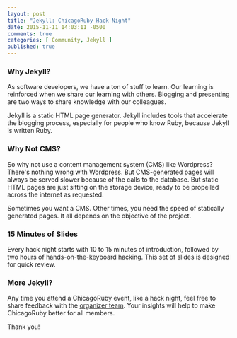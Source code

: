 ```yaml
---
layout: post
title: "Jekyll: ChicagoRuby Hack Night"
date: 2015-11-11 14:03:11 -0500
comments: true
categories: [ Community, Jekyll ]
published: true
---
```


### Why Jekyll?

As software developers, we have a ton of stuff to learn. Our learning is reinforced when we share our learning with others. Blogging and presenting are two ways to share knowledge with our colleagues.

Jekyll is a static HTML page generator. Jekyll includes tools that accelerate the blogging process, especially for people who know Ruby, because Jekyll is written Ruby.

<!--more-->

### Why Not CMS?

So why not use a content management system (CMS) like Wordpress? There's nothing wrong with Wordpress. But CMS-generated pages will always be served slower because of the calls to the database. But static HTML pages are just sitting on the storage device, ready to be propelled across the internet as requested.

Sometimes you want a CMS. Other times, you need the speed of statically generated pages. It all depends on the objective of the project.

### 15 Minutes of Slides

Every hack night starts with 10 to 15 minutes of introduction, followed by two hours of hands-on-the-keyboard hacking. This set of slides is designed for quick review.

<center><script async class="speakerdeck-embed" data-id="5acb1191d2a94ceabed1bc66b4665901" data-ratio="1.77777777777778" src="//speakerdeck.com/assets/embed.js"></script></center>

### More Jekyll?

Any time you attend a ChicagoRuby event, like a hack night, feel free to share feedback with the [organizer team](http://www.chicagoruby.org/contact/). Your insights will help to make ChicagoRuby better for all members.

Thank you!
